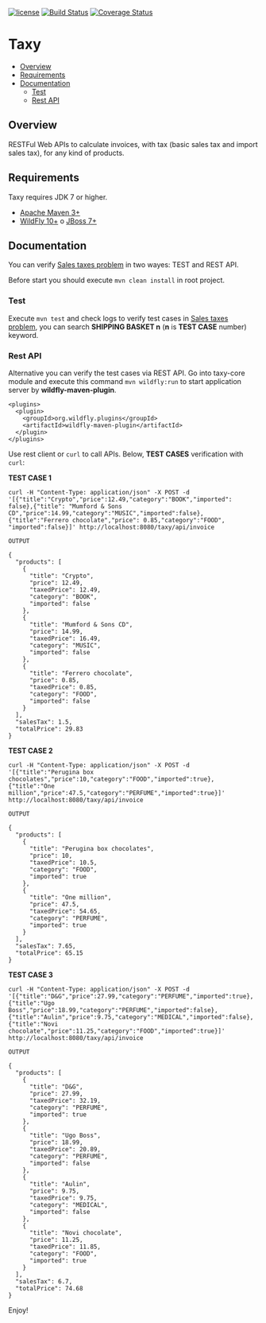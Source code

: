 [![license](https://img.shields.io/github/license/mashape/apistatus.svg?maxAge=2592000?style=flat-square)](https://opensource.org/licenses/MIT)
[![Build Status](https://travis-ci.org/mantonaci/taxy.svg?branch=master)](https://travis-ci.org/mantonaci/taxy)
[![Coverage Status](https://coveralls.io/repos/github/mantonaci/taxy/badge.svg?branch=master)](https://coveralls.io/github/mantonaci/taxy?branch=master)

# Taxy

- [Overview](#Overview)
- [Requirements](#Requirements)
- [Documentation](#Documentation)
  - [Test](#Test)
  - [Rest API](#rest-api)

## <a name='Overview'>Overview<a/>

RESTFul Web APIs to calculate invoices, with tax (basic sales tax and import sales tax), for any kind of products.

## <a name='Requirements'>Requirements<a/>

Taxy requires JDK 7 or higher.

- [Apache Maven 3+](https://maven.apache.org/)
- [WildFly 10+](http://wildfly.org/downloads/) o [JBoss 7+](http://developers.redhat.com/products/eap/download/)

## <a name='Documentation'>Documentation<a/>

You can verify [Sales taxes problem](https://github.com/xpeppers/sales-taxes-problem) in two wayes: TEST and REST API.

Before start you should execute ```mvn clean install``` in root project.

### <a name='Test'>Test<a/>

Execute ```mvn test``` and check logs to verify test cases in [Sales taxes problem](https://github.com/xpeppers/sales-taxes-problem), you can search **SHIPPING BASKET n** (**n** is **TEST CASE** number) keyword.

### <a name='rest-api'>Rest API<a/>

Alternative you can verify the test cases via REST API. Go into taxy-core module and execute this command ```mvn wildfly:run``` to start application server by **wildfly-maven-plugin**.

```maven
<plugins>
  <plugin>
    <groupId>org.wildfly.plugins</groupId>
    <artifactId>wildfly-maven-plugin</artifactId>
  </plugin>
</plugins>
```
Use rest client or ```curl``` to call APIs. Below, **TEST CASES** verification with ```curl```:

**TEST CASE 1**
```
curl -H "Content-Type: application/json" -X POST -d '[{"title":"Crypto","price":12.49,"category":"BOOK","imported": false},{"title": "Mumford & Sons CD","price":14.99,"category":"MUSIC","imported":false},{"title":"Ferrero chocolate","price": 0.85,"category":"FOOD", "imported":false}]' http://localhost:8080/taxy/api/invoice

OUTPUT

{
  "products": [
    {
      "title": "Crypto",
      "price": 12.49,
      "taxedPrice": 12.49,
      "category": "BOOK",
      "imported": false
    },
    {
      "title": "Mumford & Sons CD",
      "price": 14.99,
      "taxedPrice": 16.49,
      "category": "MUSIC",
      "imported": false
    },
    {
      "title": "Ferrero chocolate",
      "price": 0.85,
      "taxedPrice": 0.85,
      "category": "FOOD",
      "imported": false
    }
  ],
  "salesTax": 1.5,
  "totalPrice": 29.83
}
```

**TEST CASE 2**
```
curl -H "Content-Type: application/json" -X POST -d '[{"title":"Perugina box chocolates","price":10,"category":"FOOD","imported":true},{"title":"One million","price":47.5,"category":"PERFUME","imported":true}]' http://localhost:8080/taxy/api/invoice

OUTPUT

{
  "products": [
    {
      "title": "Perugina box chocolates",
      "price": 10,
      "taxedPrice": 10.5,
      "category": "FOOD",
      "imported": true
    },
    {
      "title": "One million",
      "price": 47.5,
      "taxedPrice": 54.65,
      "category": "PERFUME",
      "imported": true
    }
  ],
  "salesTax": 7.65,
  "totalPrice": 65.15
}
```

**TEST CASE 3**
```
curl -H "Content-Type: application/json" -X POST -d '[{"title":"D&G","price":27.99,"category":"PERFUME","imported":true},{"title":"Ugo Boss","price":18.99,"category":"PERFUME","imported":false},{"title":"Aulin","price":9.75,"category":"MEDICAL","imported":false},{"title":"Novi chocolate","price":11.25,"category":"FOOD","imported":true}]' http://localhost:8080/taxy/api/invoice

OUTPUT

{
  "products": [
    {
      "title": "D&G",
      "price": 27.99,
      "taxedPrice": 32.19,
      "category": "PERFUME",
      "imported": true
    },
    {
      "title": "Ugo Boss",
      "price": 18.99,
      "taxedPrice": 20.89,
      "category": "PERFUME",
      "imported": false
    },
    {
      "title": "Aulin",
      "price": 9.75,
      "taxedPrice": 9.75,
      "category": "MEDICAL",
      "imported": false
    },
    {
      "title": "Novi chocolate",
      "price": 11.25,
      "taxedPrice": 11.85,
      "category": "FOOD",
      "imported": true
    }
  ],
  "salesTax": 6.7,
  "totalPrice": 74.68
}
```
Enjoy!


 
